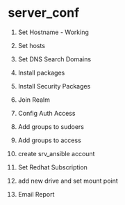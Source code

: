 # server_conf

1) Set Hostname - Working
2) Set hosts
3) Set DNS Search Domains
4) Install packages
5) Install Security Packages
6) Join Realm
7) Config Auth Access
8) Add groups to sudoers
9) Add groups to access
10) create srv_ansible account
11) Set Redhat Subscription
12) add new drive and set mount point

99) Email Report

